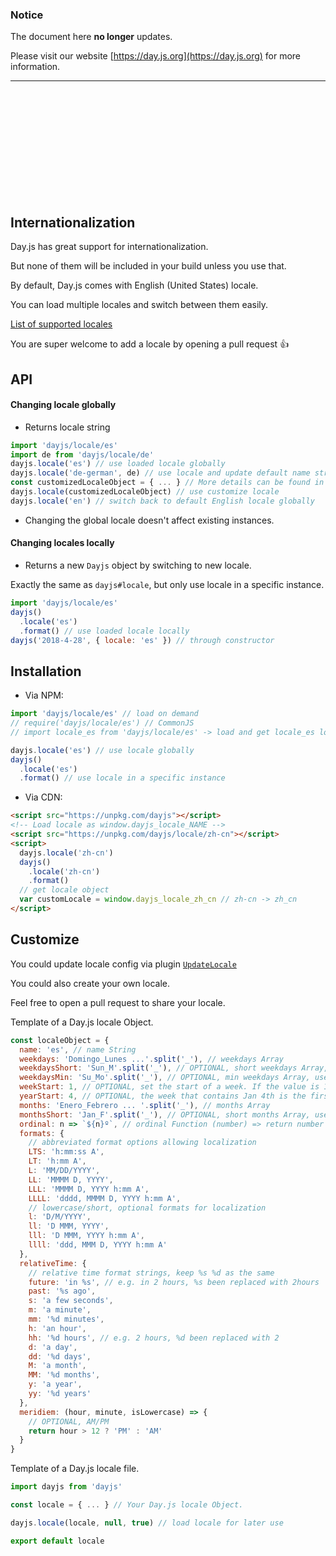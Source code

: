 ### Notice

The document here **no longer** updates.

Please visit our website [https://day.js.org](https://day.js.org) for more  information.

-------------

<br />
<br />
<br />
<br />
<br />
<br />
<br />
<br />
<br />
<br />

## Internationalization

Day.js has great support for internationalization.

But none of them will be included in your build unless you use that.

By default, Day.js comes with English (United States) locale.

You can load multiple locales and switch between them easily.

[List of supported locales](../../src/locale)

You are super welcome to add a locale by opening a pull request :+1:

## API

#### Changing locale globally

- Returns locale string

```js
import 'dayjs/locale/es'
import de from 'dayjs/locale/de'
dayjs.locale('es') // use loaded locale globally
dayjs.locale('de-german', de) // use locale and update default name string
const customizedLocaleObject = { ... } // More details can be found in Customize section below.
dayjs.locale(customizedLocaleObject) // use customize locale
dayjs.locale('en') // switch back to default English locale globally
```

- Changing the global locale doesn't affect existing instances.

#### Changing locales locally

- Returns a new `Dayjs` object by switching to new locale.

Exactly the same as `dayjs#locale`, but only use locale in a specific instance.

```js
import 'dayjs/locale/es'
dayjs()
  .locale('es')
  .format() // use loaded locale locally
dayjs('2018-4-28', { locale: 'es' }) // through constructor
```

## Installation

- Via NPM:

```javascript
import 'dayjs/locale/es' // load on demand
// require('dayjs/locale/es') // CommonJS
// import locale_es from 'dayjs/locale/es' -> load and get locale_es locale object

dayjs.locale('es') // use locale globally
dayjs()
  .locale('es')
  .format() // use locale in a specific instance
```

- Via CDN:

```html
<script src="https://unpkg.com/dayjs"></script>
<!-- Load locale as window.dayjs_locale_NAME -->
<script src="https://unpkg.com/dayjs/locale/zh-cn"></script>
<script>
  dayjs.locale('zh-cn')
  dayjs()
    .locale('zh-cn')
    .format()
  // get locale object
  var customLocale = window.dayjs_locale_zh_cn // zh-cn -> zh_cn
</script>
```

## Customize

You could update locale config via plugin [`UpdateLocale`](./Plugin.md#updateLocale)

You could also create your own locale.

Feel free to open a pull request to share your locale.

Template of a Day.js locale Object.

```javascript
const localeObject = {
  name: 'es', // name String
  weekdays: 'Domingo_Lunes ...'.split('_'), // weekdays Array
  weekdaysShort: 'Sun_M'.split('_'), // OPTIONAL, short weekdays Array, use first three letters if not provided
  weekdaysMin: 'Su_Mo'.split('_'), // OPTIONAL, min weekdays Array, use first two letters if not provided
  weekStart: 1, // OPTIONAL, set the start of a week. If the value is 1, Monday will be the start of week instead of Sunday。
  yearStart: 4, // OPTIONAL, the week that contains Jan 4th is the first week of the year.
  months: 'Enero_Febrero ... '.split('_'), // months Array
  monthsShort: 'Jan_F'.split('_'), // OPTIONAL, short months Array, use first three letters if not provided
  ordinal: n => `${n}º`, // ordinal Function (number) => return number + output
  formats: {
    // abbreviated format options allowing localization
    LTS: 'h:mm:ss A',
    LT: 'h:mm A',
    L: 'MM/DD/YYYY',
    LL: 'MMMM D, YYYY',
    LLL: 'MMMM D, YYYY h:mm A',
    LLLL: 'dddd, MMMM D, YYYY h:mm A',
    // lowercase/short, optional formats for localization
    l: 'D/M/YYYY',
    ll: 'D MMM, YYYY',
    lll: 'D MMM, YYYY h:mm A',
    llll: 'ddd, MMM D, YYYY h:mm A'
  },
  relativeTime: {
    // relative time format strings, keep %s %d as the same
    future: 'in %s', // e.g. in 2 hours, %s been replaced with 2hours
    past: '%s ago',
    s: 'a few seconds',
    m: 'a minute',
    mm: '%d minutes',
    h: 'an hour',
    hh: '%d hours', // e.g. 2 hours, %d been replaced with 2
    d: 'a day',
    dd: '%d days',
    M: 'a month',
    MM: '%d months',
    y: 'a year',
    yy: '%d years'
  },
  meridiem: (hour, minute, isLowercase) => {
    // OPTIONAL, AM/PM
    return hour > 12 ? 'PM' : 'AM'
  }
}
```

Template of a Day.js locale file.

```javascript
import dayjs from 'dayjs'

const locale = { ... } // Your Day.js locale Object.

dayjs.locale(locale, null, true) // load locale for later use

export default locale
```
